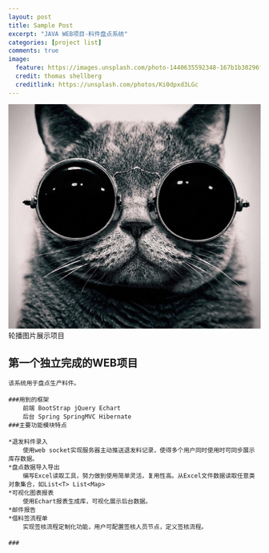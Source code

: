 ```yaml
---
layout: post
title: Sample Post
excerpt: "JAVA WEB项目-料件盘点系统"
categories: [project list]
comments: true
image:
  feature: https://images.unsplash.com/photo-1440635592348-167b1b30296f?crop=entropy&dpr=2&fit=crop&fm=jpg&h=475&ixjsv=2.1.0&ixlib=rb-0.3.5&q=50&w=1250
  credit: thomas shellberg
  creditlink: https://unsplash.com/photos/Ki0dpxd3LGc
---
```

<script>
	alert("js");
</script>
<img src="img/leonids-logo.png"></img>
轮播图片展示项目
## 第一个独立完成的WEB项目
	
	该系统用于盘点生产料件。
	
	###用到的框架
		前端 BootStrap jQuery Echart
		后台 Spring SpringMVC Hibernate
	###主要功能模块特点
	
	*退发料件录入
		使用web socket实现服务器主动推送退发料记录，使得多个用户同时使用时可同步展示库存数据。
	*盘点数据导入导出
		编写Excel读取工具，努力做到使用简单灵活，复用性高。从Excel文件数据读取任意类对象集合，如List<T> List<Map>
	*可视化图表报表
		使用Echart报表生成库，可视化展示后台数据。
	*邮件报告
	*借料签流程单
		实现签核流程定制化功能，用户可配置签核人员节点，定义签核流程。
		
	###